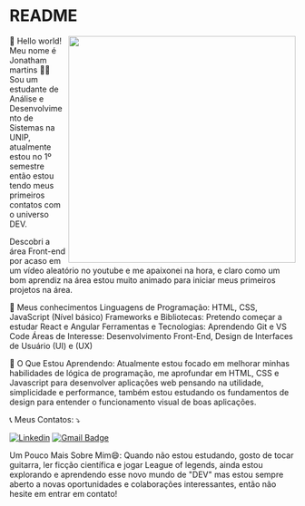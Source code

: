 # README
<img src="https://github.com/jhonoff27/README/assets/95887903/8a423516-3527-45af-8196-f86492b8f1d4"  min-width="400px" max-width="400px" width="400px" align="right">

<p align left="left">👋 Hello world! Meu nome é Jonatham martins
👨‍💻 Sou um estudante de Análise e Desenvolvimento de Sistemas na UNIP, atualmente estou no 1º semestre então estou tendo meus primeiros contatos com o universo DEV.

Descobri a área Front-end por acaso em um vídeo aleatório no youtube e me apaixonei na hora, e claro como um bom aprendiz na área estou muito animado para iniciar meus primeiros projetos na área.
  </p>
<p align left="left">🚀 Meus conhecimentos
Linguagens de Programação: HTML, CSS, JavaScript (Nível básico)
Frameworks e Bibliotecas: Pretendo começar a estudar React e Angular
Ferramentas e Tecnologias: Aprendendo Git e VS Code
Áreas de Interesse: Desenvolvimento Front-End, Design de Interfaces de Usuário (UI) e (UX)
</p>
<p align="left">🌱 O Que Estou Aprendendo:
Atualmente estou focado em melhorar minhas habilidades de lógica de programação, me aprofundar em HTML, CSS e Javascript para desenvolver aplicações web pensando na utilidade, simplicidade e performance, também estou estudando os fundamentos de design para entender o funcionamento visual de boas aplicações.
</p>

📞 Meus Contatos: ⤵️

<p align="left">

  [![Linkedin](https://img.shields.io/badge/-Jhommartins-blue?style=flat-square&logo=Linkedin&logoColor=white&link=https://www.linkedin.com/in/jhommartins/)](https://www.linkedin.com/in/jhommartins/)
[![Gmail Badge](https://img.shields.io/badge/-jhom2710@gmail.com-red?style=flat-square&logo=Gmail&logoColor=white&link=mailto:jhom2710@gmail.com)](mailto:jhom2710@gmail.com)
</p>
Um Pouco Mais Sobre Mim😄:   Quando não estou estudando, gosto de tocar guitarra, ler ficção científica e jogar League of legends, ainda estou explorando e aprendendo esse novo mundo de "DEV" mas estou sempre aberto a novas oportunidades e colaborações interessantes, então não hesite em entrar em contato!
</p>

